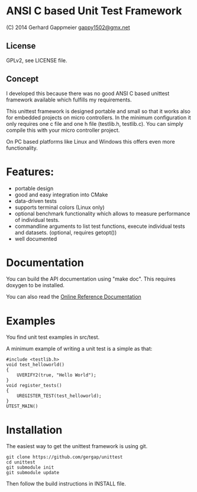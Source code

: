 ANSI C based Unit Test Framework
================================

(C) 2014 Gerhard Gappmeier <gappy1502@gmx.net>

License
-------

GPLv2, see LICENSE file.

Concept
-------

I developed this because there was no good ANSI C based unittest framework
available which fulfills my requirements.

This unittest framework is designed portable and small so that it works also
for embedded projects on micro controllers. In the minimum configuration it
only requires one c file and one h file (testlib.h, testlib.c). You can simply
compile this with your micro controller project.

On PC based platforms like Linux and Windows this offers even more
functionality.

# Features:

* portable design
* good and easy integration into CMake
* data-driven tests
* supports terminal colors (Linux only)
* optional benchmark functionality which allows to measure performance of
  individual tests.
* commandline arguments to list test functions, execute individual tests and
  datasets. (optional, requires getopt())
* well documented

# Documentation

You can build the API documentation using "make doc". This requires doxygen to
be installed.

You can also read the [Online Reference Documentation](http://gergap.github.io/unittest/doc/html/index.html)


# Examples

You find unit test examples in src/test.

A minimum example of writing a unit test is a simple as that:

    #include <testlib.h>
    void test_helloworld()
    {
        UVERIFY2(true, "Hello World");
    }
    void register_tests()
    {
        UREGISTER_TEST(test_helloworld);
    }
    UTEST_MAIN()

# Installation

The easiest way to get the unittest framework is using git.

    git clone https://github.com/gergap/unittest
    cd unittest
    git submodule init
    git submodule update

Then follow the build instructions in INSTALL file.

